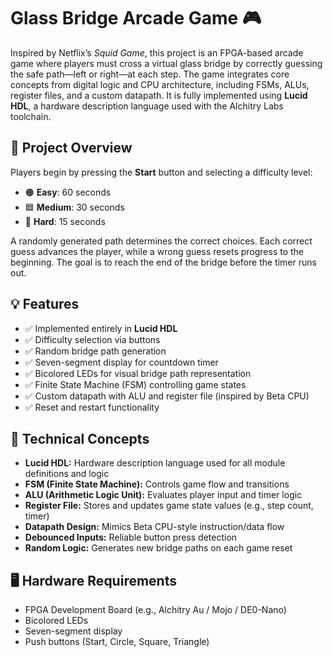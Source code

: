 # Glass Bridge Arcade Game 🎮

Inspired by Netflix’s *Squid Game*, this project is an FPGA-based arcade game where players must cross a virtual glass bridge by correctly guessing the safe path—left or right—at each step. The game integrates core concepts from digital logic and CPU architecture, including FSMs, ALUs, register files, and a custom datapath. It is fully implemented using **Lucid HDL**, a hardware description language used with the Alchitry Labs toolchain.

## 🔧 Project Overview

Players begin by pressing the **Start** button and selecting a difficulty level:

- 🟠 **Easy**: 60 seconds
- 🟦 **Medium**: 30 seconds
- 🔺 **Hard**: 15 seconds

A randomly generated path determines the correct choices. Each correct guess advances the player, while a wrong guess resets progress to the beginning. The goal is to reach the end of the bridge before the timer runs out.

## 💡 Features

- ✅ Implemented entirely in **Lucid HDL**
- ✅ Difficulty selection via buttons
- ✅ Random bridge path generation
- ✅ Seven-segment display for countdown timer
- ✅ Bicolored LEDs for visual bridge path representation
- ✅ Finite State Machine (FSM) controlling game states
- ✅ Custom datapath with ALU and register file (inspired by Beta CPU)
- ✅ Reset and restart functionality

## 🧠 Technical Concepts

- **Lucid HDL:** Hardware description language used for all module definitions and logic
- **FSM (Finite State Machine):** Controls game flow and transitions
- **ALU (Arithmetic Logic Unit):** Evaluates player input and timer logic
- **Register File:** Stores and updates game state values (e.g., step count, timer)
- **Datapath Design:** Mimics Beta CPU-style instruction/data flow
- **Debounced Inputs:** Reliable button press detection
- **Random Logic:** Generates new bridge paths on each game reset

## 🖥️ Hardware Requirements

- FPGA Development Board (e.g., Alchitry Au / Mojo / DE0-Nano)
- Bicolored LEDs
- Seven-segment display
- Push buttons (Start, Circle, Square, Triangle)
